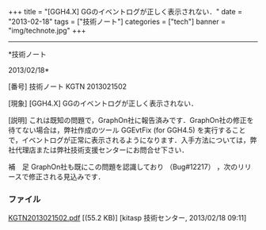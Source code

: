 ﻿+++
title = "[GGH4.X] GGのイベントログが正しく表示されない．"
date = "2013-02-18"
tags = ["技術ノート"]
categories = ["tech"]
banner = "img/technote.jpg"
+++

-----------------------------------------------------------------------------------------------------------------------------

*技術ノート

2013/02/18*


[番号]
技術ノート KGTN 2013021502

[現象]
[GGH4.X] GGのイベントログが正しく表示されない．

[説明]
これは既知の問題で，GraphOn社に報告済みです．GraphOn社の修正を待てない場合は，弊社作成のツール
GGEvtFix (for GGH4.5)
を実行することで，イベントログが正常に表示されるようになります．入手方法については，弊社代理店または弊社技術支援センターにお問合せ下さい．

補　足
GraphOn社も既にこの問題を認識しており （Bug#12217）
，次のリリースで修正される見込みです．


### ファイル

 
 


[KGTN2013021502.pdf](http://techreport.kitasp.net/attachments/download/1204/KGTN2013021502.pdf)
 [(55.2 KB)] [kitasp 技術センター, 2013/02/18
09:11]


 


 

